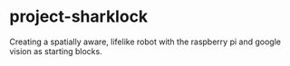 # project-sharklock
Creating a spatially aware, lifelike robot with the raspberry pi and google vision as starting blocks.
